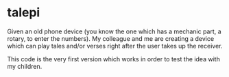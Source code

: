 # talepi

Given an old phone device (you know the one which has a mechanic part, a rotary, to enter the numbers). My colleague and me are creating a device which can play tales and/or verses right after the user takes up the receiver.

This code is the very first version which works in order to test the idea with my children.
